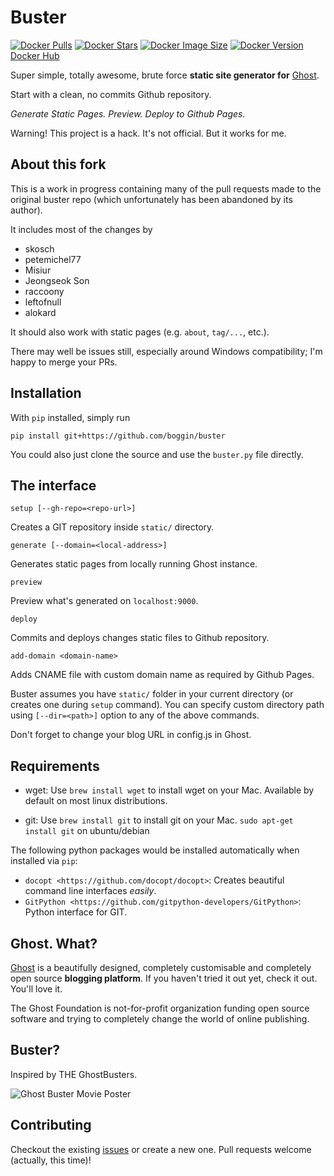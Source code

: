 # Buster

[![Docker Pulls](https://img.shields.io/docker/pulls/unsettling/buster.svg)](https://microbadger.com/images/unsettling/buster)
[![Docker Stars](https://img.shields.io/docker/stars/unsettling/buster.svg)](https://microbadger.com/images/unsettling/buster)
[![Docker Image Size](https://images.microbadger.com/badges/image/unsettling/buster.svg)](https://microbadger.com/images/unsettling/buster)
[![Docker Version](https://images.microbadger.com/badges/version/unsettling/buster.svg)](https://microbadger.com/images/unsettling/buster)
[Docker Hub](https://hub.docker.com/r/unsettling/buster/)  

Super simple, totally awesome, brute force **static site generator for**
[Ghost](http://ghost.org/).

Start with a clean, no commits Github repository.

*Generate Static Pages. Preview. Deploy to Github Pages.*

Warning! This project is a hack. It's not official. But it works for me.

## About this fork

This is a work in progress containing many of the pull requests made to the
original buster repo (which unfortunately has been abandoned by its author).

It includes most of the changes by

* skosch
* petemichel77
* Misiur
* Jeongseok Son
* raccoony
* leftofnull
* alokard

It should also work with static pages (e.g. `about`, `tag/...`, etc.).

There may well be issues still, especially around Windows compatibility; I'm
happy to merge your PRs.

## Installation

With `pip` installed, simply run

    pip install git+https://github.com/boggin/buster

You could also just clone the source and use the `buster.py` file directly.

## The interface

    setup [--gh-repo=<repo-url>]

Creates a GIT repository inside `static/` directory.

    generate [--domain=<local-address>]

Generates static pages from locally running Ghost instance.

    preview

Preview what's generated on `localhost:9000`.

    deploy

Commits and deploys changes static files to Github repository.

    add-domain <domain-name>

Adds CNAME file with custom domain name as required by Github Pages.

Buster assumes you have `static/` folder in your current directory (or
creates one during `setup` command). You can specify custom directory
path using `[--dir=<path>]` option to any of the above commands.

Don't forget to change your blog URL in config.js in Ghost.

## Requirements

* wget: Use `brew install wget` to install wget on your Mac.
   Available by default on most linux distributions.

* git: Use `brew install git` to install git on your Mac.
   `sudo apt-get install git` on ubuntu/debian

The following python packages would be installed automatically when
installed via `pip`:

* `docopt <https://github.com/docopt/docopt>`: Creates beautiful
   command line interfaces *easily*.
* `GitPython <https://github.com/gitpython-developers/GitPython>`:
   Python interface for GIT.

## Ghost. What?

[Ghost](http://ghost.org/features/) is a beautifully designed,
completely customisable and completely open
source **blogging platform**. If you haven't tried it out yet, check it out. 
You'll love it.

The Ghost Foundation is not-for-profit organization funding open source
software and trying to completely change the world of online publishing.

## Buster?

Inspired by THE GhostBusters.

![Ghost Buster Movie Poster](https://upload.wikimedia.org/wikipedia/commons/thumb/1/12/Lego_Ghostbusters_%282914485906%29.jpg/320px-Lego_Ghostbusters_%282914485906%29.jpg?uselang=en-gb)

## Contributing

Checkout the existing [issues](https://github.com/boggin/buster/issues) or create a new one. Pull requests welcome (actually, this time)!
